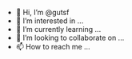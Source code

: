 - 👋 Hi, I’m @gutsf
- 👀 I’m interested in ...
- 🌱 I’m currently learning ...
- 💞️ I’m looking to collaborate on ...
- 📫 How to reach me ...

<!---
gutsf/gutsf is a ✨ special ✨ repository because its `README.md` (this file) appears on your GitHub profile.
You can click the Preview link to take a look at your changes.
--->
